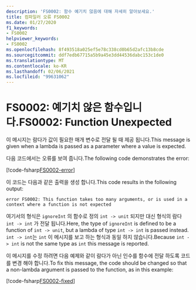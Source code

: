 ```yaml
---
description: 'FS0002: 함수 예기치 않음에 대해 자세히 알아보세요.'
title: 컴파일러 오류 FS0002
ms.date: 01/27/2020
f1_keywords:
- FS0002
helpviewer_keywords:
- FS0002
ms.openlocfilehash: 8f493518a025ef5e78c338cd0b65d2afc13b8cde
ms.sourcegitcommit: ddf7edb67715a5b9a45e3dd44536dabc153c1de0
ms.translationtype: MT
ms.contentlocale: ko-KR
ms.lasthandoff: 02/06/2021
ms.locfileid: "99631062"
---
```

# <a name="fs0002-function-unexpected"></a><span data-ttu-id="2e071-103">FS0002: 예기치 않은 함수입니다.</span><span class="sxs-lookup"><span data-stu-id="2e071-103">FS0002: Function Unexpected</span></span>

<span data-ttu-id="2e071-104">이 메시지는 람다가 값이 필요한 매개 변수로 전달 될 때 제공 됩니다.</span><span class="sxs-lookup"><span data-stu-id="2e071-104">This message is given when a lambda is passed as a parameter where a value is expected.</span></span>

<span data-ttu-id="2e071-105">다음 코드에서는 오류를 보여 줍니다.</span><span class="sxs-lookup"><span data-stu-id="2e071-105">The following code demonstrates the error:</span></span>

[!code-fsharp[FS0002-error](~/samples/snippets/fsharp/compiler-messages/fs0002.fsx#L1-L3)]

<span data-ttu-id="2e071-106">이 코드는 다음과 같은 출력을 생성 합니다.</span><span class="sxs-lookup"><span data-stu-id="2e071-106">This code results in the following output:</span></span>

```text
error FS0002: This function takes too many arguments, or is used in a context where a function is not expected
```

<span data-ttu-id="2e071-107">여기서의 형식은 `ignoreInt` 의 함수로 정의 `int -> unit` 되지만 대신 형식의 람다 `int -> int` 가 전달 됩니다.</span><span class="sxs-lookup"><span data-stu-id="2e071-107">Here, the type of `ignoreInt` is defined to be a function of `int -> unit`, but a lambda of type `int -> int` is passed instead.</span></span> <span data-ttu-id="2e071-108">`int -> int`는 `int` 이 메시지를 보고 하는 형식과 동일 하지 않습니다.</span><span class="sxs-lookup"><span data-stu-id="2e071-108">Because `int -> int` is not the same type as `int` this message is reported.</span></span>

<span data-ttu-id="2e071-109">이 메시지를 수정 하려면 다음 예제와 같이 람다가 아닌 인수를 함수에 전달 하도록 코드를 변경 해야 합니다.</span><span class="sxs-lookup"><span data-stu-id="2e071-109">To fix this message, the code should be changed so that a non-lambda argument is passed to the function, as in this example:</span></span>

[!code-fsharp[FS0002-fixed](~/samples/snippets/fsharp/compiler-messages/fs0002.fsx#L6-L8)]
